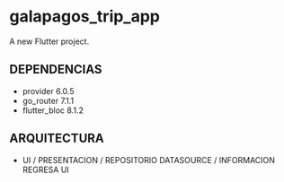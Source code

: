 # galapagos_trip_app

A new Flutter project.

## DEPENDENCIAS
- provider 6.0.5
- go_router 7.1.1
- flutter_bloc 8.1.2

## ARQUITECTURA

- UI / PRESENTACION / REPOSITORIO DATASOURCE / INFORMACION REGRESA UI
